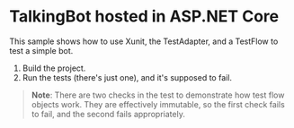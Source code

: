 ﻿# TalkingBot hosted in ASP.NET Core
This sample shows how to use Xunit, the TestAdapter, and a TestFlow to test a simple bot.

1. Build the project.
1. Run the tests (there's just one), and it's supposed to fail.

> **Note**: There are two checks in the test to demonstrate how test flow objects work. They are effectively immutable, so the first check fails to fail, and the second fails appropriately.
